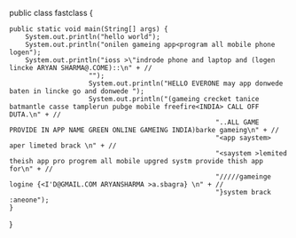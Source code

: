 public class fastclass {

    public static void main(String[] args) {
        System.out.println("hello world");
        System.out.println("onilen gameing app<program all mobile phone logen");
        System.out.println("ioss >\"indrode phone and laptop and (logen lincke ARYAN SHARMA@.COME)::\n" + //
                        "");
                        System.out.println("HELLO EVERONE may app donwede baten in lincke go and donwede ");
                        System.out.println("(gameing crecket tanice batmantle casse tamplerun pubge mobile freefire<INDIA> CALL OFF DUTA.\n" + //
                                                        "..ALL GAME PROVIDE IN APP NAME GREEN ONLINE GAMEING INDIA)barke gameing\n" + //
                                                        "<app saystem> aper limeted brack \n" + //
                                                        "<saystem >lemited theish app pro progrem all mobile upgred systm provide thish app for\n" + //
                                                        "/////gameinge logine {<I'D@GMAIL.COM ARYANSHARMA >a.sbagra} \n" + //
                                                        "}system brack :aneone");
    }
}
